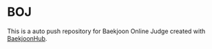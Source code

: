 # BOJ
This is a auto push repository for Baekjoon Online Judge created with [BaekjoonHub](https://github.com/BaekjoonHub/BaekjoonHub).
